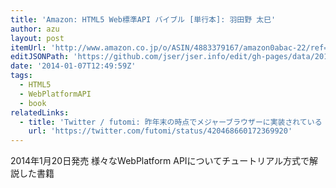 ```yaml
---
title: 'Amazon: HTML5 Web標準API バイブル [単行本]: 羽田野 太巳'
author: azu
layout: post
itemUrl: 'http://www.amazon.co.jp/o/ASIN/4883379167/amazon0abac-22/ref=nosim'
editJSONPath: 'https://github.com/jser/jser.info/edit/gh-pages/data/2014/01/index.json'
date: '2014-01-07T12:49:59Z'
tags:
  - HTML5
  - WebPlatformAPI
  - book
relatedLinks:
  - title: 'Twitter / futomi: 昨年末の時点でメジャーブラウザーに実装されている W3C A ...'
    url: 'https://twitter.com/futomi/status/420468660172369920'
---
```

2014年1月20日発売
様々なWebPlatform APIについてチュートリアル方式で解説した書籍
